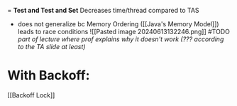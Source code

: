 = **Test and Test and Set**
Decreases time/thread compared to TAS
- does not generalize bc Memory Ordering ([[Java's Memory Model]]) leads to race conditions 
![[Pasted image 20240613132246.png]]
#TODO *part of lecture where prof explains why it doesn't work (??? according to the TA slide at least)*
# With Backoff:
[[Backoff Lock]]
